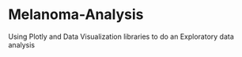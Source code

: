 # Melanoma-Analysis
Using Plotly and Data Visualization libraries to do an Exploratory data analysis
